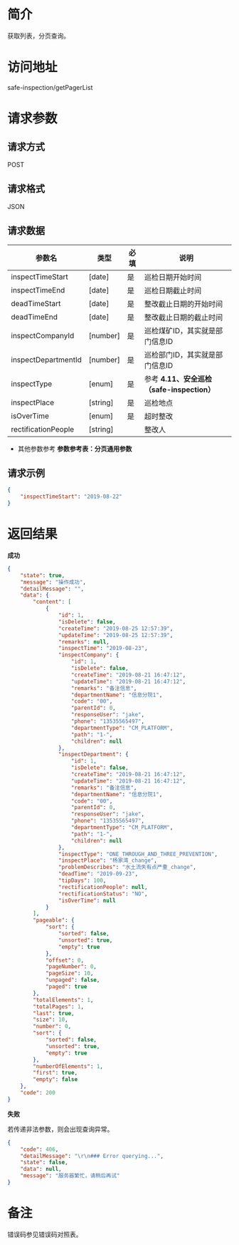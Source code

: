 # 简介
获取列表，分页查询。

# 访问地址
safe-inspection/getPagerList

# 请求参数

## 请求方式
POST

## 请求格式
JSON

## 请求数据
|参数名|类型|必填|说明|
|-|-|-|-|
|inspectTimeStart|[date]|是|巡检日期开始时间|
|inspectTimeEnd|[date]|是|巡检日期截止时间|
|deadTimeStart|[date]|是|整改截止日期的开始时间|
|deadTimeEnd|[date]|是|整改截止日期的截止时间|
|inspectCompanyId|[number]|是|巡检煤矿ID，其实就是部门信息ID|
|inspectDepartmentId|[number]|是|巡检部门ID，其实就是部门信息ID|
|inspectType|[enum]|是|参考 **4.11、安全巡检（safe-inspection）**|
|inspectPlace|[string]|是|巡检地点|
|isOverTime|[enum]|是|超时整改|
|rectificationPeople|[string]||整改人|

* 其他参数参考 **参数参考表：分页通用参数**


## 请求示例
```json
{
    "inspectTimeStart": "2019-08-22"
}
```

# 返回结果
**成功**
```json
{
    "state": true,
    "message": "操作成功",
    "detailMessage": "",
    "data": {
        "content": [
            {
                "id": 1,
                "isDelete": false,
                "createTime": "2019-08-25 12:57:39",
                "updateTime": "2019-08-25 12:57:39",
                "remarks": null,
                "inspectTime": "2019-08-23",
                "inspectCompany": {
                    "id": 1,
                    "isDelete": false,
                    "createTime": "2019-08-21 16:47:12",
                    "updateTime": "2019-08-21 16:47:12",
                    "remarks": "备注信息",
                    "departmentName": "信息分院1",
                    "code": "00",
                    "parentId": 0,
                    "responseUser": "jake",
                    "phone": "13535565497",
                    "departmentType": "CM_PLATFORM",
                    "path": "1-",
                    "children": null
                },
                "inspectDepartment": {
                    "id": 1,
                    "isDelete": false,
                    "createTime": "2019-08-21 16:47:12",
                    "updateTime": "2019-08-21 16:47:12",
                    "remarks": "备注信息",
                    "departmentName": "信息分院1",
                    "code": "00",
                    "parentId": 0,
                    "responseUser": "jake",
                    "phone": "13535565497",
                    "departmentType": "CM_PLATFORM",
                    "path": "1-",
                    "children": null
                },
                "inspectType": "ONE_THROUGH_AND_THREE_PREVENTION",
                "inspectPlace": "杨家湾_change",
                "problemDescribes": "水土流失有点严重_change",
                "deadTime": "2019-09-23",
                "tipDays": 100,
                "rectificationPeople": null,
                "rectificationStatus": "NO",
                "isOverTime": null
            }
        ],
        "pageable": {
            "sort": {
                "sorted": false,
                "unsorted": true,
                "empty": true
            },
            "offset": 0,
            "pageNumber": 0,
            "pageSize": 10,
            "unpaged": false,
            "paged": true
        },
        "totalElements": 1,
        "totalPages": 1,
        "last": true,
        "size": 10,
        "number": 0,
        "sort": {
            "sorted": false,
            "unsorted": true,
            "empty": true
        },
        "numberOfElements": 1,
        "first": true,
        "empty": false
    },
    "code": 200
}
```

**失败**

若传递非法参数，则会出现查询异常。

```json
{
    "code": 406,
    "detailMessage": "\r\n### Error querying...",
    "state": false,
    "data": null,
    "message": "服务器繁忙，请稍后再试"
}
```

# 备注
错误码参见错误码对照表。